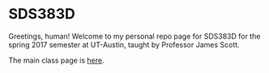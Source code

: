 
# SDS383D
Greetings, human! Welcome to my personal repo page for SDS383D for the
spring 2017 semester at UT-Austin, taught by Professor James Scott.

The main class page is [here](https://github.com/jgscott/SDS383D).

